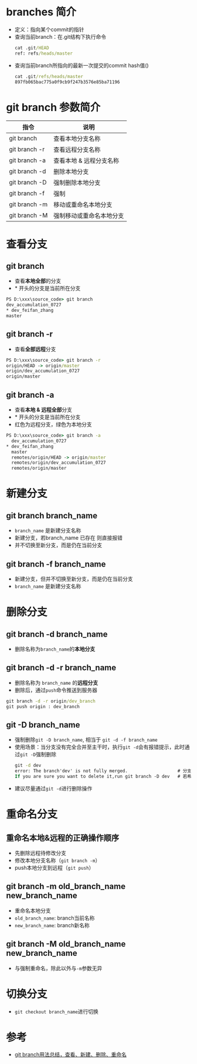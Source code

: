 # branches 简介
* 定义：指向某个commit的指针
* 查询当前branch：在.git结构下执行命令
  ```cmd
  cat .git/HEAD
  ref: refs/heads/master
  ```
* 查询当前branch所指向的最新一次提交的commit hash值()
  ```cmd
  cat .git/refs/heads/master
  897fb065bac775a0f9cb9f247b3576e85ba71196
  ```
# git branch 参数简介

|指令|说明|
|--|--|
|git branch|查看本地分支名称|
|git branch -r|查看远程分支名称|
|git branch -a|查看本地 & 远程分支名称|
|git branch -d|删除本地分支|
|git branch -D|强制删除本地分支|
|git branch -f|强制|
|git branch -m|移动或重命名本地分支|
|git branch -M|强制移动或重命名本地分支|

# 查看分支
## git branch
* 查看**本地全部**的分支
* \* 开头的分支是当前所在分支
```cmd
PS D:\xxx\source_code> git branch
dev_accumulation_0727
* dev_feifan_zhang
master
```
## git branch -r
* 查看**全部远程**分支
```cmd
PS D:\xxx\source_code> git branch -r
origin/HEAD -> origin/master
origin/dev_accumulation_0727
origin/master
```
## git branch -a

* 查看**本地 & 远程全部**分支
* \* 开头的分支是当前所在分支
* 红色为远程分支，绿色为本地分支
```cmd
PS D:\xxx\source_code> git branch -a
  dev_accumulation_0727
* dev_feifan_zhang
  master
  remotes/origin/HEAD -> origin/master
  remotes/origin/dev_accumulation_0727
  remotes/origin/master
```

# 新建分支
## git branch branch_name
* `branch_name` 是新建分支名称
* 新建分支，若branch_name 已存在 则直接报错
* 并不切换至新分支，而是仍在当前分支

## git branch -f branch_name
* 新建分支，但并不切换至新分支，而是仍在当前分支
* `branch_name` 是新建分支名称

# 删除分支
## git branch -d branch_name
* 删除名称为`branch_name`的**本地分支**

## git branch -d -r branch_name
* 删除名称为 `branch_name` 的**远程分支**
* 删除后，通过`push`命令推送到服务器
```cmd
git branch -d -r origin/dev_branch
git push origin : dev_branch
```

## git -D branch_name
* 强制删除`git -D branch_name`, 相当于 `git -d -f branch_name`
* 使用场景：当分支没有完全合并至主干时，执行`git -d`会有报错提示，此时通过`git -D`强制删除
  ```cmd
  git -d dev
  error: The branch'dev' is not fully merged.                   # 分支有commit未合并
  If you are sure you want to delete it,run git branch -D dev   # 若希望删除分支，通过强制操作进行删除
  ```
* 建议尽量通过`git -d`进行删除操作

# 重命名分支
## 重命名本地&远程的正确操作顺序
* 先删除远程待修改分支
* 修改本地分支名称（`git branch -m`）
* push本地分支到远程（`git push`）

## git branch -m old_branch_name new_branch_name
* 重命名本地分支
* `old_branch_name`: branch当前名称
* `new_branch_name`: branch新名称

## git branch -M old_branch_name new_branch_name
* 与强制重命名，除此以外与`-m`参数无异

# 切换分支
* `git checkout branch_name`进行切换

# 参考
* [git branch用法总结，查看、新建、删除、重命名](https://blog.csdn.net/afei__/article/details/51567155?utm_medium=distribute.pc_relevant.none-task-blog-OPENSEARCH-2.control&depth_1-utm_source=distribute.pc_relevant.none-task-blog-OPENSEARCH-2.control)

